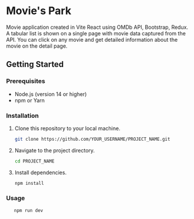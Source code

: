 # Movie's Park

Movie application created in Vite React using OMDb API, Bootstrap, Redux. A tabular list is shown on a single page with movie data captured from the API. You can click on any movie and get detailed information about the movie on the detail page.
## Getting Started

### Prerequisites

- Node.js (version 14 or higher)
- npm or Yarn

### Installation

1. Clone this repository to your local machine.

   ```sh
   git clone https://github.com/YOUR_USERNAME/PROJECT_NAME.git

2. Navigate to the project directory.
   
   ```sh
   cd PROJECT_NAME
   
3. Install dependencies.

   ```sh
   npm install

### Usage
```sh
   npm run dev
